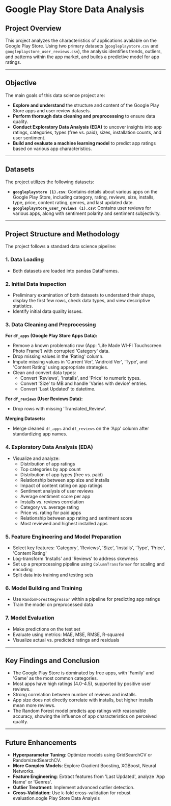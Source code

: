 # Google Play Store Data Analysis

## Project Overview

This project analyzes the characteristics of applications available on the Google Play Store. Using two primary datasets (`googleplaystore.csv` and `googleplaystore_user_reviews.csv`), the analysis identifies trends, outliers, and patterns within the app market, and builds a predictive model for app ratings.

---

## Objective

The main goals of this data science project are:

- **Explore and understand** the structure and content of the Google Play Store apps and user review datasets.
- **Perform thorough data cleaning and preprocessing** to ensure data quality.
- **Conduct Exploratory Data Analysis (EDA)** to uncover insights into app ratings, categories, types (free vs. paid), sizes, installation counts, and user sentiment.
- **Build and evaluate a machine learning model** to predict app ratings based on various app characteristics.

---

## Datasets

The project utilizes the following datasets:

- **`googleplaystore (1).csv`**: Contains details about various apps on the Google Play Store, including category, rating, reviews, size, installs, type, price, content rating, genres, and last updated date.
- **`googleplaystore_user_reviews (1).csv`**: Contains user reviews for various apps, along with sentiment polarity and sentiment subjectivity.

---

## Project Structure and Methodology

The project follows a standard data science pipeline:

### 1. Data Loading

- Both datasets are loaded into pandas DataFrames.

### 2. Initial Data Inspection

- Preliminary examination of both datasets to understand their shape, display the first few rows, check data types, and view descriptive statistics.
- Identify initial data quality issues.

### 3. Data Cleaning and Preprocessing

**For `df_apps` (Google Play Store Apps Data):**
- Remove a known problematic row (App: 'Life Made WI-FI Touchscreen Photo Frame') with corrupted 'Category' data.
- Drop missing values in the 'Rating' column.
- Impute missing values in 'Current Ver', 'Android Ver', 'Type', and 'Content Rating' using appropriate strategies.
- Clean and convert data types:
    - Convert 'Reviews', 'Installs', and 'Price' to numeric types.
    - Convert 'Size' to MB and handle 'Varies with device' entries.
    - Convert 'Last Updated' to datetime.

**For `df_reviews` (User Reviews Data):**
- Drop rows with missing 'Translated_Review'.

**Merging Datasets:**
- Merge cleaned `df_apps` and `df_reviews` on the 'App' column after standardizing app names.

### 4. Exploratory Data Analysis (EDA)

- Visualize and analyze:
    - Distribution of app ratings
    - Top categories by app count
    - Distribution of app types (free vs. paid)
    - Relationship between app size and installs
    - Impact of content rating on app ratings
    - Sentiment analysis of user reviews
    - Average sentiment score per app
    - Installs vs. reviews correlation
    - Category vs. average rating
    - Price vs. rating for paid apps
    - Relationship between app rating and sentiment score
    - Most reviewed and highest installed apps

### 5. Feature Engineering and Model Preparation

- Select key features: 'Category', 'Reviews', 'Size', 'Installs', 'Type', 'Price', 'Content Rating'
- Log-transform 'Installs' and 'Reviews' to address skewness
- Set up a preprocessing pipeline using `ColumnTransformer` for scaling and encoding
- Split data into training and testing sets

### 6. Model Building and Training

- Use `RandomForestRegressor` within a pipeline for predicting app ratings
- Train the model on preprocessed data

### 7. Model Evaluation

- Make predictions on the test set
- Evaluate using metrics: MAE, MSE, RMSE, R-squared
- Visualize actual vs. predicted ratings and residuals

---

## Key Findings and Conclusion

- The Google Play Store is dominated by free apps, with 'Family' and 'Game' as the most common categories.
- Most apps have high ratings (4.0-4.5), supported by positive user reviews.
- Strong correlation between number of reviews and installs.
- App size does not directly correlate with installs, but higher installs mean more reviews.
- The Random Forest model predicts app ratings with reasonable accuracy, showing the influence of app characteristics on perceived quality.

---

## Future Enhancements

- **Hyperparameter Tuning**: Optimize models using GridSearchCV or RandomizedSearchCV.
- **More Complex Models**: Explore Gradient Boosting, XGBoost, Neural Networks.
- **Feature Engineering**: Extract features from 'Last Updated', analyze 'App Name' or 'Genres'.
- **Outlier Treatment**: Implement advanced outlier detection.
- **Cross-Validation**: Use k-fold cross-validation for robust evaluation.oogle Play Store Data Analysis